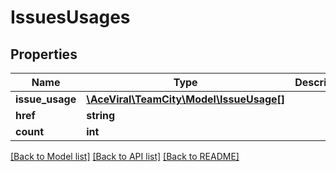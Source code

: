 # IssuesUsages

## Properties
Name | Type | Description | Notes
------------ | ------------- | ------------- | -------------
**issue_usage** | [**\AceViral\TeamCity\Model\IssueUsage[]**](IssueUsage.md) |  | [optional] 
**href** | **string** |  | [optional] 
**count** | **int** |  | [optional] 

[[Back to Model list]](../README.md#documentation-for-models) [[Back to API list]](../README.md#documentation-for-api-endpoints) [[Back to README]](../README.md)


